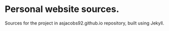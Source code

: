# Personal website sources.
Sources for the project in asjacobs92.github.io repository, built using Jekyll.
